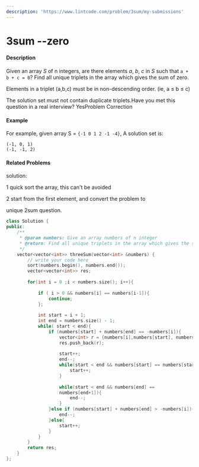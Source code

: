 ```yaml
---
description: 'https://www.lintcode.com/problem/3sum/my-submissions'
---
```


# 3sum --zero

#### Description

Given an array _S_ of n integers, are there elements _a_, _b_, _c_ in _S_ such that `a + b + c = 0`? Find all unique triplets in the array which gives the sum of zero.

Elements in a triplet \(a,b,c\) must be in non-descending order. \(ie, a ≤ b ≤ c\)

The solution set must not contain duplicate triplets.Have you met this question in a real interview?  YesProblem Correction

#### Example

For example, given array S = `{-1 0 1 2 -1 -4}`, A solution set is:

```text
(-1, 0, 1)
(-1, -1, 2)
```

#### Related Problems



solution:

1 quick sort the array, this can't be avoided

2 start from the first element, and convert the problem to 

unique 2sum question.



```cpp
class Solution {
public:
    /**
     * @param numbers: Give an array numbers of n integer
     * @return: Find all unique triplets in the array which gives the sum of zero.
     */
    vector<vector<int>> threeSum(vector<int> &numbers) {
        // write your code here
        sort(numbers.begin(), numbers.end());
        vector<vector<int>> res;
        
        for(int i = 0 ;i < numbers.size(); i++){
            
            if ( i > 0 && numbers[i] == numbers[i-1]){
                continue;
            };
            
            int start = i + 1;
            int end = numbers.size() - 1;
            while( start < end){
                if (numbers[start] + numbers[end] == -numbers[i]){
                    vector<int> r = {numbers[i],numbers[start], numbers[end]};
                    res.push_back(r);
                    
                    start++;
                    end--;
                    while(start < end && numbers[start] == numbers[start-1]){
                        start++;
                    }
                    
                    while(start < end && numbers[end] == 
                    numbers[end+1]){
                        end--;
                    }
                }else if (numbers[start] + numbers[end] > -numbers[i]){
                    end--;
                }else{
                    start++;
                }
            }
        }
        return res;
    }
};
```

